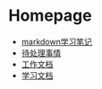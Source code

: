 
# Homepage

- [markdown学习笔记](markdown-study.md)
- [待处理事情](https://github.com/237833645/doc/projects/2)
- [工作文档](https://237833645.github.io/doc/work/index.html)
- [学习文档](https://237833645.github.io/doc/study/index.html)
